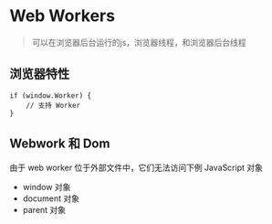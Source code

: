 # Web Workers
> 可以在浏览器后台运行的js，浏览器线程，和浏览器后台线程

## 浏览器特性

```
if (window.Worker) {
    // 支持 Worker
}
```

## Webwork 和 Dom
由于 web worker 位于外部文件中，它们无法访问下例 JavaScript 对象
- window 对象
- document 对象
- parent 对象